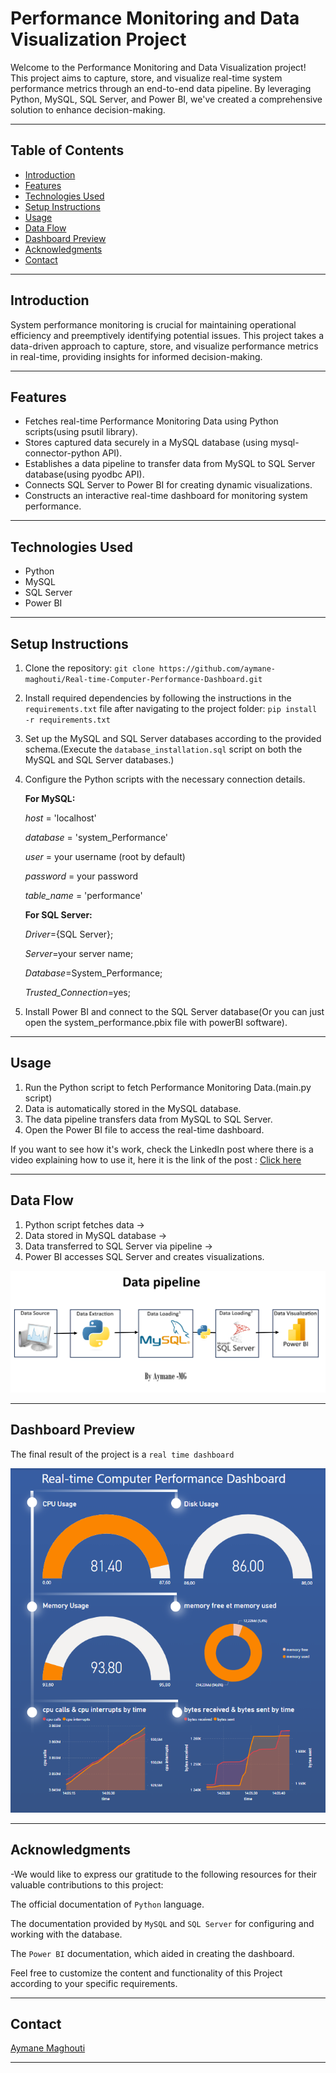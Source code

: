 # Performance Monitoring and Data Visualization Project

Welcome to the Performance Monitoring and Data Visualization project! This project aims to capture, store, and visualize real-time system performance metrics through an end-to-end data pipeline. By leveraging Python, MySQL, SQL Server, and Power BI, we've created a comprehensive solution to enhance decision-making.

----
## Table of Contents

- [Introduction](#introduction)
- [Features](#features)
- [Technologies Used](#technologies-used)
- [Setup Instructions](#setup-instructions)
- [Usage](#usage)
- [Data Flow](#data-flow)
- [Dashboard Preview](#dashboard-preview)
- [Acknowledgments](#acknowledgments)
- [Contact](#contact)

----
## Introduction

System performance monitoring is crucial for maintaining operational efficiency and preemptively identifying potential issues. This project takes a data-driven approach to capture, store, and visualize performance metrics in real-time, providing insights for informed decision-making.

---
## Features

- Fetches real-time Performance Monitoring Data using Python scripts(using psutil library).
- Stores captured data securely in a MySQL database (using mysql-connector-python API).
- Establishes a data pipeline to transfer data from MySQL to SQL Server database(using pyodbc API).
- Connects SQL Server to Power BI for creating dynamic visualizations.
- Constructs an interactive real-time dashboard for monitoring system performance.

---
## Technologies Used

- Python
- MySQL
- SQL Server
- Power BI

---
## Setup Instructions

1. Clone the repository: `git clone https://github.com/aymane-maghouti/Real-time-Computer-Performance-Dashboard.git`
2. Install required dependencies by following the instructions in the `requirements.txt` file after navigating to the project folder:
`pip install -r requirements.txt`
3. Set up the MySQL and SQL Server databases according to the provided schema.(Execute the `database_installation.sql` script on both the MySQL and SQL Server databases.)
4. Configure the Python scripts with the necessary connection details.

    **For MySQL:**

    *host* = 'localhost'

    *database* = 'system_Performance'

    *user* = your username (root by default)

    *password* = your password

    *table_name* = 'performance'

    **For SQL Server:**

    *Driver*={SQL Server};

    *Server*=your server name;

    *Database*=System_Performance;

    *Trusted_Connection*=yes;


5. Install Power BI and connect to the SQL Server database(Or you can just open the system_performance.pbix file with powerBI software).

---
## Usage

1. Run the Python script to fetch Performance Monitoring Data.(main.py script)
2. Data is automatically stored in the MySQL database.
3. The data pipeline transfers data from MySQL to SQL Server.
4. Open the Power BI file to access the real-time dashboard.

If you want to see how it's work, check the LinkedIn post where there is a video explaining how to use it, here it is the link of the post : <a href="https://www.linkedin.com/posts/aymane-maghouti_dataengineering-powerbi-realtimedata-activity-7095452030726455296-oTct?utm_source=share&utm_medium=member_desktop" target="_blank">Click here</a>

---
## Data Flow

1. Python script fetches data →
2. Data stored in MySQL database →
3. Data transferred to SQL Server via pipeline →
4. Power BI accesses SQL Server and creates visualizations.

![Screenshot of the Real-time Dashboard](/images/workFlow.png)

---
## Dashboard Preview

The final result of the project is a `real time dashboard`

![Screenshot of the Real-time Dashboard](/images/system_performance.png)

---
## Acknowledgments
-We would like to express our gratitude to the following resources for their valuable contributions to this project:

The official documentation of `Python` language.

The documentation provided by `MySQL` and `SQL Server` for configuring and working with the database.

The `Power BI` documentation, which aided in creating the dashboard.


Feel free to customize the content and functionality of this Project according to your specific requirements.

---
## Contact
<a href="https://www.linkedin.com/in/aymane-maghouti/" target="_blank">Aymane Maghouti</a><br>


---